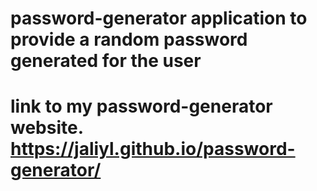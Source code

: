 # password-generator application to provide a random password generated for the user

# link to my password-generator website. https://jaliyl.github.io/password-generator/

